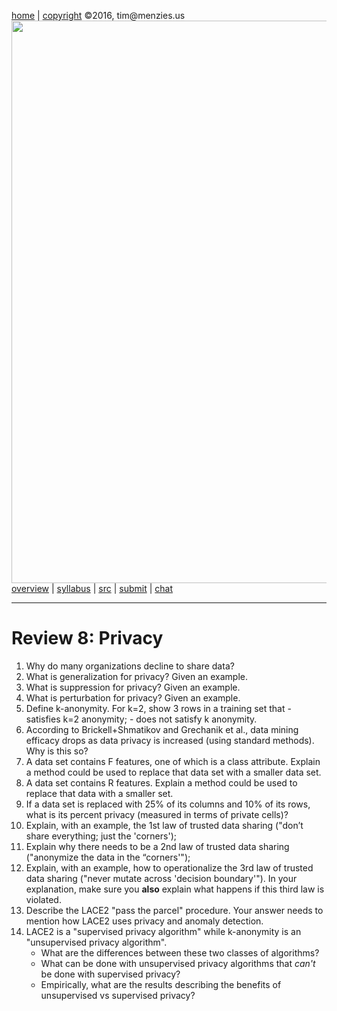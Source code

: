 [home](http://tiny.cc/fss2016) | [copyright](https://github.com/txt/fss16/blob/master/LICENSE.md) &copy;2016, tim&commat;menzies.us<br>
[<img width=900 src="https://raw.githubusercontent.com/txt/fss16/master/img/fss16.png">](http://tiny.cc/fss2016)   <br>
[overview](https://github.com/txt/fss16/blob/master/doc/overview.md) |
[syllabus](https://github.com/txt/fss16/blob/master/doc/syllabus.md) |
[src](https://github.com/txt/fss16/blob/master/src) |
[submit](http://tiny.cc/fss2016give) |
[chat](https://fss16.slack.com/) 

_______

# Review 8: Privacy

1. Why do many organizations decline to share data?
1. What is generalization for privacy? Given an example.
1. What is suppression for privacy? Given an example.
1. What is perturbation for privacy? Given an example.
1. Define k-anonymity. For k=2, show 3 rows in a training set that 
       - satisfies k=2 anonymity;
       - does not satisfy k anonymity.
1. According to Brickell+Shmatikov and Grechanik et al., data mining efficacy
   drops as data privacy is increased (using standard methods). Why is this so?
1. A data set contains F features, one of which is a class
   attribute. Explain a method
   could be used to replace that data set with a smaller data set.
1. A data set contains R features. Explain a method
  could be used to replace that data with a smaller set.
1. If a data set is replaced with 25% of its columns and 10%
  of its rows, what is its percent privacy (measured in terms
  of private cells)?
1. Explain, with an example, the 1st law of trusted data sharing ("don’t share everything; just the 'corners');
1. Explain why  there needs to be a 2nd law of trusted data sharing 
  ("anonymize the data in the “corners'");
1. Explain, with an example, how to operationalize the 3rd law of trusted data sharing
  ("never mutate across 'decision boundary'"). In your explanation, make sure you **also** explain
   what happens if this third law is violated.
1. Describe the LACE2 "pass the parcel" procedure.  Your answer needs to mention how LACE2 uses 
  privacy and anomaly detection.
1. LACE2 is a "supervised privacy algorithm" while k-anonymity is an "unsupervised privacy algorithm".
     - What are the differences between these two classes of algorithms?
     - What can be done with unsupervised privacy algorithms that _can't_ be done with supervised privacy?
     - Empirically, what are the results describing the benefits of unsupervised vs supervised privacy?
